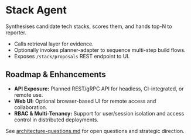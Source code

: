 # Stack Agent

Synthesises candidate tech stacks, scores them, and hands top-N to reporter.

- Calls retrieval layer for evidence.
- Optionally invokes planner-adapter to sequence multi-step build flows.
- Exposes `/stack/proposals` REST endpoint to UI.

## Roadmap & Enhancements

- **API Exposure:** Planned REST/gRPC API for headless, CI-integrated, or remote use.
- **Web UI:** Optional browser-based UI for remote access and collaboration.
- **RBAC & Multi-Tenancy:** Support for user/session isolation and access control in distributed deployments.

See [architecture-questions.md](../Architecture%20&%20Component%20Guides/architecture-questions.md) for open questions and strategic direction.
